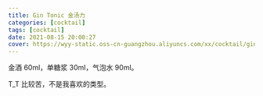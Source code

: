 ```yaml
---
title: Gin Tonic 金汤力
categories: [cocktail]
tags: [cocktail]
date: 2021-08-15 20:00:27
cover: https://wyy-static.oss-cn-guangzhou.aliyuncs.com/xx/cocktail/gin-tonic.jpg
---
```


金酒 60ml，单糖浆 30ml，气泡水 90ml。

T_T 比较苦，不是我喜欢的类型。